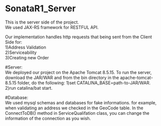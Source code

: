 # SonataR1_Server  
This is the server side of the project.  
We used JAX-RS framework for RESTFUL API.  

Our implementation handles http requests that being sent from the Client Side for:  
1)Address Validation  
2)Serviceability   
3)Creating new Order  

#Server:  
We deployed our project on the Apache Tomcat 8.5.15.
To run the server, download the JAR/WAR and from the bin directory in the apache-tomcat-8.5.15 folder, do the following:
1)set CATALINA_BASE=path-to-JAR/WAR.  
2)run catalina/bat start.

#Database:  
We used mysql schemas and databases for fake informations.
for example, when validating an address we checked in the GeoCode table.
In the ConnectToDB() method in ServiceQualifation class, you can change the information of the connection as you wish.





